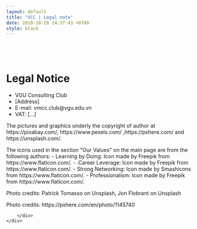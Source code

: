 ```yaml
---
layout: default
title: "VCC | Legal note"
date: 2018-10-20 14:37:43 +0700
style: black
---
```

<div class="container">
    <div class="col-lg-8 col-md-10 mr-auto" style="padding: 3em 0;">
        <div class="site-heading">
                <h1>Legal Notice</h1>
                <ul class="list-unstyled"> 
                    <li>VGU Consulting Club</li>
                    <li>[Address]</li>
                    <li>E-mail: vmcc.club@vgu.edu.vn</li>
                    <li>VAT: [...]</li>
                </ul>
                <p class="lead">The pictures and graphics underly the copyright of author at https://pixabay.com/, https://www.pexels.com/ ,https://pxhere.com/ and https://unsplash.com/.</p>
                <p class="lead">The icons used in the section "Our Values" on the main page are from the following authors:
                    - Learning by Doing: Icon made by Freepik from https://www.flaticon.com/.
                    - .Career Leverage: Icon made by Freepik from https://www.flaticon.com/.
                    - Strong Networking: Icon made by Smashicons from https://www.flaticon.com/.
                    - Professionalism: Icon made by Freepik from https://www.flaticon.com/.</p>
                <p class="lead">Photo credits: Patrick Tomasso on Unsplash, Jon Flobrant on Unsplash</p>
                <p class="lead">Photo credits: https://pxhere.com/en/photo/1145740</p>

                
        </div>
    </div>
</div>